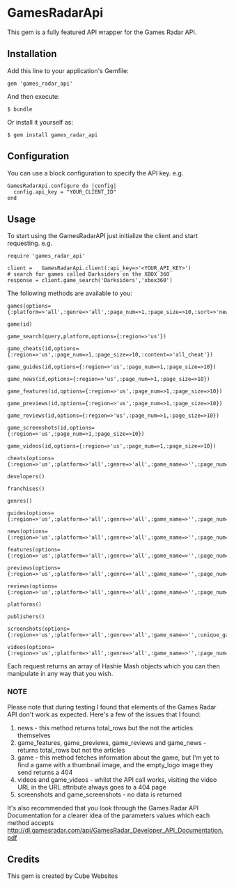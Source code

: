 # GamesRadarApi

This gem is a fully featured API wrapper for the Games Radar API.

## Installation

Add this line to your application's Gemfile:

    gem 'games_radar_api'

And then execute:

    $ bundle

Or install it yourself as:

    $ gem install games_radar_api

## Configuration

You can use a block configuration to specify the API key. e.g.

    GamesRadarApi.configure do |config|
      config.api_key = "YOUR_CLIENT_ID"
    end


## Usage

To start using the GamesRadarAPI just initialize the client and start requesting. e.g.

    require 'games_radar_api'

    client =   GamesRadarApi.client(:api_key=>'<YOUR_API_KEY>')
    # search for games called Darksiders on the XBOX 360
    response = client.game_search('Darksiders','xbox360')

The following methods are available to you:

    games(options={:platform=>'all',:genre=>'all',:page_num=>1,:page_size=>10,:sort=>'newest'})

    game(id)

    game_search(query,platform,options={:region=>'us'})

    game_cheats(id,options={:region=>'us',:page_num=>1,:page_size=>10,:content=>'all_cheat'})

    game_guides(id,options={:region=>'us',:page_num=>1,:page_size=>10})

    game_news(id,options={:region=>'us',:page_num=>1,:page_size=>10})

    game_features(id,options={:region=>'us',:page_num=>1,:page_size=>10})

    game_previews(id,options={:region=>'us',:page_num=>1,:page_size=>10})

    game_reviews(id,options={:region=>'us',:page_num=>1,:page_size=>10})

    game_screenshots(id,options={:region=>'us',:page_num=>1,:page_size=>10})

    game_videos(id,options={:region=>'us',:page_num=>1,:page_size=>10})

    cheats(options={:region=>'us',:platform=>'all',:genre=>'all',:game_name=>'',:page_num=>1,:page_size=>10,:sort=>'newest'})

    developers()

    franchises()

    genres()

    guides(options={:region=>'us',:platform=>'all',:genre=>'all',:game_name=>'',:page_num=>1,:page_size=>10,:sort=>'newest'})

    news(options={:region=>'us',:platform=>'all',:genre=>'all',:game_name=>'',:page_num=>1,:page_size=>10,:sort=>'newest'})

    features(options={:region=>'us',:platform=>'all',:genre=>'all',:game_name=>'',:page_num=>1,:page_size=>10,:sort=>'newest'})

    previews(options={:region=>'us',:platform=>'all',:genre=>'all',:game_name=>'',:page_num=>1,:page_size=>10,:sort=>'newest'})

    reviews(options={:region=>'us',:platform=>'all',:genre=>'all',:game_name=>'',:page_num=>1,:page_size=>10,:sort=>'newest'})

    platforms()

    publishers()

    screenshots(options={:region=>'us',:platform=>'all',:genre=>'all',:game_name=>'',:unique_game=>false,:page_num=>1,:page_size=>10,:sort=>'newest'})

    videos(options={:region=>'us',:platform=>'all',:genre=>'all',:game_name=>'',:page_num=>1,:page_size=>10,:sort=>'newest'})

Each request returns an array of Hashie Mash objects which you can then manipulate in any way that you wish.

### NOTE

Please note that during testing I found that elements of the Games Radar API don't work as expected.  Here's a few of the issues that I found:

1. news - this method returns total_rows but the not the articles themselves
1. game_features, game_previews, game_reviews and game_news - returns total_rows but not the articles
1. game - this method fetches information about the game, but I'm yet to find a game with a thumbnail image, and the empty_logo image they send returns a 404
1. videos and game_videos - whilst the API call works, visiting the video URL in the URL attribute always goes to a 404 page
1. screenshots and game_screenshots - no data is returned

It's also recommended that you look through the Games Radar API Documentation for a clearer idea of the parameters values which each method accepts http://dl.gamesradar.com/api/GamesRadar_Developer_API_Documentation.pdf

## Credits

This gem is created by Cube Websites
